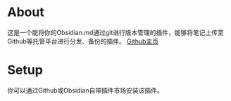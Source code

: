 # About
这是一个能将你的Obsidian.md通过git进行版本管理的插件，能够将笔记上传至Github等托管平台进行分发、备份的插件。
[Github主页]()
# Setup
你可以通过Github或Obsidian自带插件市场安装该插件。

